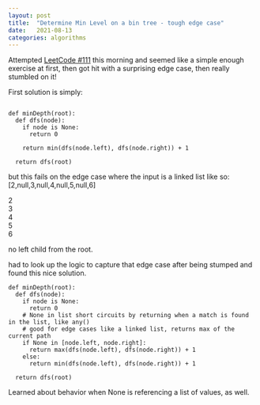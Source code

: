 ```yaml
---
layout: post
title:  "Determine Min Level on a bin tree - tough edge case"
date:   2021-08-13
categories: algorithms
---
```


Attempted [LeetCode #111](https://leetcode.com/problems/minimum-depth-of-binary-tree/) this morning and seemed like a simple enough exercise at first, then got hit with a surprising edge case, then really stumbled on it!

First solution is simply:

```

def minDepth(root):
  def dfs(node):
    if node is None:
      return 0

    return min(dfs(node.left), dfs(node.right)) + 1
  
  return dfs(root)

```

but this fails on the edge case where the input is a linked list like so:
[2,null,3,null,4,null,5,null,6]

2
  \
    3
      \
        4
          \
            5
              \
                6

no left child from the root.

had to look up the logic to capture that edge case after being stumped and found this nice solution.

```
def minDepth(root):
  def dfs(node):
    if node is None:
      return 0
    # None in list short circuits by returning when a match is found in the list, like any()
    # good for edge cases like a linked list, returns max of the current path
    if None in [node.left, node.right]:
      return max(dfs(node.left), dfs(node.right)) + 1
    else:
      return min(dfs(node.left), dfs(node.right)) + 1
        
  return dfs(root)

```

Learned about behavior when None is referencing a list of values, as well.


